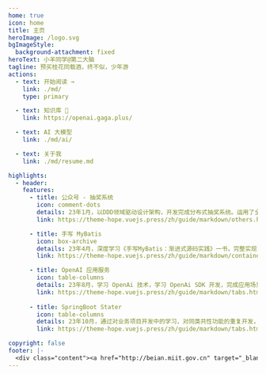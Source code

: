 ```yaml
---
home: true
icon: home
title: 主页
heroImage: /logo.svg
bgImageStyle:
  background-attachment: fixed
heroText: 小羊同学@第二大脑
tagline: 预买桂花同载酒，终不似，少年游
actions:
  - text: 开始阅读 →
    link: ./md/
    type: primary

  - text: 知识库 💐
    link: https://openai.gaga.plus/

  - text: AI 大模型
    link: ./md/ai/

  - text: 关于我
    link: ./md/resume.md

highlights:
  - header: 
    features:
      - title: 公众号 - 抽奖系统
        icon: comment-dots
        details: 23年1月，以DDD领域驱动设计架构，开发完成分布式抽奖系统。运用了全面的分布式技术栈。
        link: https://theme-hope.vuejs.press/zh/guide/markdown/others.html#link-check

      - title: 手写 MyBatis
        icon: box-archive
        details: 23年4月，深度学习《手写MyBatis：渐进式源码实践》一书，完整实现了一个 MyBatis ORM 框架。
        link: https://theme-hope.vuejs.press/zh/guide/markdown/container.html

      - title: OpenAI 应用服务
        icon: table-columns
        details: 23年8月，学习 OpenAi 技术，学习 OpenAi SDK 开发，完成应用场景的对接使用「涵盖支付对接」。
        link: https://theme-hope.vuejs.press/zh/guide/markdown/tabs.html
        
      - title: SpringBoot Stater
        icon: table-columns
        details: 23年10月，通过对业务项目开发中的学习，对同类共性功能的重复开发，凝练成通用的服务治理组件。
        link: https://theme-hope.vuejs.press/zh/guide/markdown/tabs.html

copyright: false
footer: |-
  <div class="content"><a href="http://beian.miit.gov.cn" target="_blank">湘ICP备2025126842</a> | MIT 协议 © 2025 小羊，All rights reserved.</div>
--- 
```


